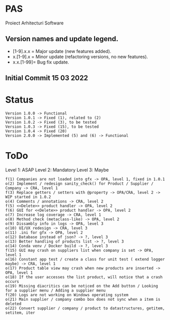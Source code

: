 # PAS
Proiect Arhitecturi Software

## Version names and update legend. 
- [1-9].x.x = Major update (new features added). 
- x.[1-9].x = Minor update (refactoring versions, no new features). 
- x.x.[1-99]= Bug fix update. 

## Initial Commit 15 03 2022

# Status
    Version 1.0.0 -> Functional
    Version 1.0.1 -> Fixed (1), related to (2)
    Version 1.0.2 -> Fixed (3), to be tested
    Version 1.0.3 -> Fixed (15), to be tested
    Version 1.0.4 -> Fixed (20)
    Version 2.0.0 -> Implemented (5) and (6) -> Functional 
# ToDo
Level 1: ASAP
Level 2: Mandatory
Level 3: Maybe

    f(1) Companies are not loaded into gfx -> OPA, level 1, fixed in 1.0.1
    o(2) Implement / redesign sanity_check() for Product / Supplier / Company -> CRA, level 1
    f(3) Replace getters / setters with @property -> OPA/CRA, level 2 -> WIP started in 1.0.2
    o(4) Comments / annotations -> CRA, level 2
    f(5) <<Delete>> product handler -> OPA, level 2
    f(6) GUI for <<Delete>> product handler -> OPA, level 2
    o(7) Increase log coverage -> CRA, level 1
    o(8) Method check (metaclass-like) -> OPA, level 2
    o(9) Dissambly info in logs -> OPA, level 3
    o(10) UI/UX redesign -> CRA, level 3
    o(11) .ini for gfx -> OPA, level 2
    o(12) Database instead of json? -> ?, level 3
    o(13) Better handling of products list -> ?, level 3
    o(14) Conda venv / Docker build -> ?, level 3
    f(15) GUI may crash on suppliers list when company is set -> OPA, level 1
    o(16) Constant app test / create a class for unit test ( extend logger maybe) -> CRA, level 1
    o(17) Product table view may crash when new products are inserted -> OPA, level 1
    o(18) If the user accesses the list product, will notice that a crash occurs
    o(19) Missing diacritics can be noticed on the Add button / Looking for a supplier menu / Adding a supplier menu
    f(20) Logs are not working on Windows operating system
    o(21) Main supplier / company combo box does not sync when a item is deleted
    o(22) Convert supplier / company / product to datastructures, getitem, setitem, iter
